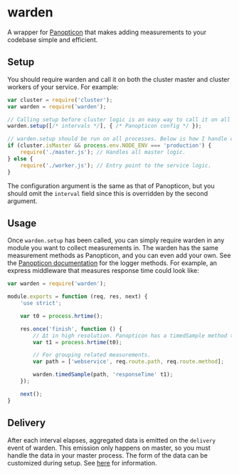 # warden

A wrapper for [Panopticon](https://github.com/Wizcorp/panopticon) that makes adding measurements to your codebase simple and efficient.

## Setup

You should require warden and call it on both the cluster master and cluster workers of your service. For example:

```javascript
var cluster = require('cluster');
var warden = require('warden');

// Calling setup before cluster logic is an easy way to call it on all processes.
warden.setup([/* intervals */], { /* Panopticon config */ });

// warden.setup should be run on all processes. Below is how I handle cluster.
if (cluster.isMaster && process.env.NODE_ENV === 'production') {
    require('./master.js'); // Handles all master logic.
} else {
    require('./worker.js'); // Entry point to the service logic.
}
```

The configuration argument is the same as that of Panopticon, but you should omit the `interval` field since this is overridden by the second argument.

## Usage

Once `warden.setup` has been called, you can simply require warden in any module you want to collect measurements in. The warden has the same measurement methods as Panopticon, and you can even add your own. See the [Panopticon documentation](https://github.com/Wizcorp/panopticon#panopticonsamplepath-id-n) for the logger methods. For example, an express middleware that measures response time could look like:

```javascript
var warden = require('warden');

module.exports = function (req, res, next) {
    'use strict';

    var t0 = process.hrtime();

    res.once('finish', function () {
        // Δt in high resolution. Panopticon has a timedSample method that uses these.
        var t1 = process.hrtime(t0);

        // For grouping related measurements.
        var path = ['webservice', req.route.path, req.route.method];

        warden.timedSample(path, 'responseTime' t1);
    });

    next();
}
```

## Delivery

After each interval elapses, aggregated data is emitted on the `delivery` event of warden. This emission only happens on master, so you must handle the data in your master process. The form of the data can be customized during setup. See [here](https://github.com/Wizcorp/panopticon#transformer) for information.
